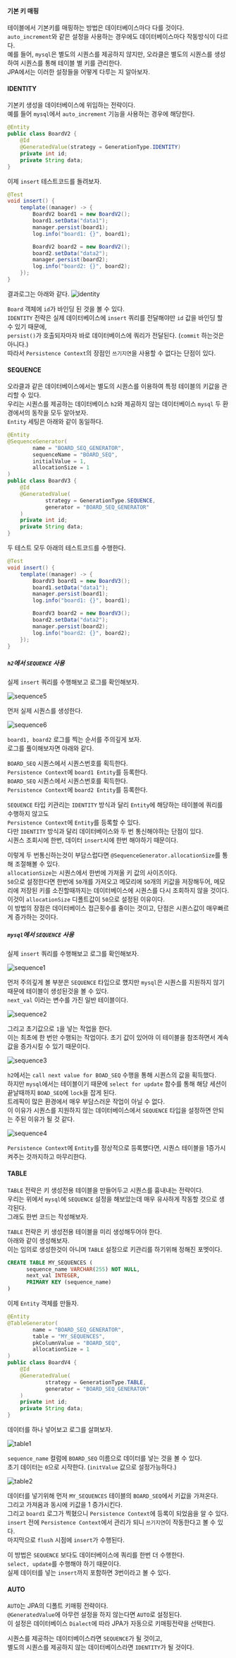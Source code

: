 #### 기본 키 매핑
테이블에서 기본키를 매핑하는 방법은 데이터베이스마다 다를 것이다.  
`auto_increment`와 같은 설정을 사용하는 경우에도 데이터베이스마다 작동방식이 다르다.  
예를 들어, `mysql`은 별도의 시퀀스를 제공하지 않지만, 오라클은 별도의 시퀀스를 생성하여 시퀀스를 통해 테이블 별 키를 관리한다.  
JPA에서는 이러한 설정들을 어떻게 다루는 지 알아보자.  



#### IDENTITY
기본키 생성을 데이터베이스에 위임하는 전략이다.  
예를 들어 `mysql`에서 `auto_increment` 기능을 사용하는 경우에 해당한다.  

~~~java
@Entity
public class BoardV2 {
    @Id
    @GeneratedValue(strategy = GenerationType.IDENTITY)
    private int id;
    private String data;
}
~~~

이제 `insert` 테스트코드를 돌려보자.

~~~java
@Test
void insert() {
    template((manager) -> {
        BoardV2 board1 = new BoardV2();
        board1.setData("data1");
        manager.persist(board1);
        log.info("board1: {}", board1);

        BoardV2 board2 = new BoardV2();
        board2.setData("data2");
        manager.persist(board2);
        log.info("board2: {}", board2);
    });
}
~~~

결과로그는 아래와 같다. 
![identity](img/identity.png)

`Board` 객체에 `id`가 바인딩 된 것을 볼 수 있다.  
`IDENTITY` 전략은 실제 데이터베이스에 `insert` 쿼리를 전달해야만 `id` 값을 바인딩 할 수 있기 때문에,  
`persist()`가 호출되자마자 바로 데이터베이스에 쿼리가 전달된다. (`commit` 하는것은 아니다.)    
따라서 `Persistence Context`의 장점인 `쓰기지연`을 사용할 수 없다는 단점이 있다.



#### SEQUENCE
오라클과 같은 데이터베이스에서는 별도의 시퀀스를 이용하여 특정 테이블의 키값을 관리할 수 있다.  
우리는 시퀀스를 제공하는 데이터베이스 `h2`와 제공하지 않는 데이터베이스 `mysql` 두 환경에서의 동작을 모두 알아보자.  
`Entity` 세팅은 아래와 같이 동일하다.  

~~~java
@Entity
@SequenceGenerator(
        name = "BOARD_SEQ_GENERATOR",
        sequenceName = "BOARD_SEQ",
        initialValue = 1, 
        allocationSize = 1
)
public class BoardV3 {
    @Id
    @GeneratedValue(
            strategy = GenerationType.SEQUENCE,
            generator = "BOARD_SEQ_GENERATOR"
    )
    private int id;
    private String data;
}
~~~

두 테스트 모두 아래의 테스트코드를 수행한다.

~~~java
@Test
void insert() {
    template((manager) -> {
        BoardV3 board1 = new BoardV3();
        board1.setData("data1");
        manager.persist(board1);
        log.info("board1: {}", board1);

        BoardV3 board2 = new BoardV3();
        board2.setData("data2");
        manager.persist(board2);
        log.info("board2: {}", board2);
    });
}
~~~

##### `h2`에서 `SEQUENCE` 사용
실제 `insert` 쿼리를 수행해보고 로그를 확인해보자.

![sequence5](img/sequence5.png)

먼저 실제 시퀀스를 생성한다.

![sequence6](img/sequence6.png)

`board1, board2` 로그를 찍는 순서를 주의깊게 보자.  
로그를 풀이해보자면 아래와 같다.  

`BOARD_SEQ` 시퀀스에서 시퀀스번호를 획득한다.  
`Persistence Context`에 `board1 Entity`를 등록한다.    
`BOARD_SEQ` 시퀀스에서 시퀀스번호를 획득한다.    
`Persistence Context`에 `board2 Entity`를 등록한다.

`SEQUENCE` 타입 키관리는 `IDENTITY` 방식과 달리 `Entity`에 해당하는 테이블에 쿼리를 수행하지 않고도  
`Persistence Context`에 `Entity`를 등록할 수 있다.  
다만 `IDENTITY` 방식과 달리 데이터베이스와 두 번 통신해야하는 단점이 있다.  
시퀀스 조회시에 한번, 데이터 `insert`시에 한번 해야하기 때문이다.  

이렇게 두 번통신하는것이 부담스럽다면 `@SequenceGenerator.allocationSize`를 통해 조절해볼 수 있다.    
`allocationSize`는 시퀀스에서 한번에 가져올 키 값의 사이즈이다.    
`50`으로 설정한다면 한번에 `50`개를 가져오고 메모리에 `50`개의 키값을 저장해두어, 메모리에 저장된 키를 소진할때까지는 데이터베이스에 시퀀스를 다시 조회하지 않을 것이다.  
이것이 `allocationSize` 디폴트값이 `50`으로 설정된 이유이다.    
이 방법의 장점은 데이터베이스 접근횟수를 줄이는 것이고, 단점은 시퀀스값이 매우빠르게 증가하는 것이다.



##### `mysql`에서 `SEQUENCE` 사용
실제 `insert` 쿼리를 수행해보고 로그를 확인해보자.  

![sequence1](img/sequence1.png)

먼저 주의깊게 볼 부분은 `SEQUENCE` 타입으로 헀지만 `mysql`은 시퀀스를 지원하지 않기 때문에 테이블이 생성된것을 볼 수 있다.  
`next_val` 이라는 변수를 가진 일반 테이블이다.  

![sequence2](img/sequence2.png)

그리고 초기값으로 `1`을 넣는 작업을 한다.  
이는 최초에 한 번만 수행되는 작업이다. 초기 값이 있어야 이 테이블을 참조하면서 계속 값을 증가시킬 수 있기 때문이다.  

![sequence3](img/sequence3.png)

`h2`에서는 `call next value for BOAD_SEQ` 수행을 통해 시퀀스의 값을 획득했다.  
하지만 `mysql`에서는 테이블이기 때문에 `select for update` 함수를 통해 해당 세션이 끝날때까지 `BOAD_SEQ`에 `lock`을 잡게 된다.  
트레픽이 많은 환경에서 매우 부담스러운 작업이 아닐 수 없다.  
이 이유가 시퀀스를 지원하지 않는 데이터베이스에서 `SEQUENCE` 타입을 설정하면 안되는 주된 이유가 될 것 같다.


![sequence4](img/sequence4.png)
 
`Persistence Context`에 `Entity`를 정상적으로 등록헀다면, 시퀀스 테이블을 1증가시켜주는 것까지하고 마무리한다.   



#### TABLE
`TABLE` 전략은 키 생성전용 테이블을 만들어두고 시퀀스를 흉내내는 전략이다.  
우리는 위에서 `mysql`에 `SEQUENCE` 설정을 해보았는데 매우 유사하게 작동할 것으로 생각된다.  
그래도 한번 코드는 작성해보자.  

`TABLE` 전략은 키 생성전용 테이블을 미리 생성해두어야 한다.  
아래와 같이 생성해보자.  
이는 임의로 생성한것이 아니며 `TABLE` 설정으로 키관리를 하기위해 정해진 포멧이다.

~~~sql
CREATE TABLE MY_SEQUENCES (
      sequence_name VARCHAR(255) NOT NULL,
      next_val INTEGER,
      PRIMARY KEY (sequence_name)
)
~~~

이제 `Entity` 객체를 만들자.  

~~~java
@Entity
@TableGenerator(
        name = "BOARD_SEQ_GENERATOR",
        table = "MY_SEQUENCES",
        pkColumnValue = "BOARD_SEQ",
        allocationSize = 1
)
public class BoardV4 {
    @Id
    @GeneratedValue(
            strategy = GenerationType.TABLE,
            generator = "BOARD_SEQ_GENERATOR"
    )
    private int id;
    private String data;
}
~~~

데이터를 하나 넣어보고 로그를 살펴보자.  

![table1](img/table1.png)

`sequence_name` 컬럼에 `BOARD_SEQ` 이름으로 데이터를 넣는 것을 볼 수 있다.  
초기 데이터는 `0`으로 시작한다. (`initValue` 값으로 설정가능하다.)

![table2](img/table2.png)

데이터를 넣기위해 먼저 `MY_SEQUENCES` 테이블의 `BOARD_SEQ`에서 키값을 가져온다.  
그리고 가져옴과 동시에 키값을 1 증가시킨다.  
그리고 `board1` 로그가 찍혔으니 `Persistence Context`에 등록이 되었음을 알 수 있다.  
`insert` 전에 `Persistence Context`에서 관리가 되니 `쓰기지연`이 작동한다고 볼 수 있다.  
마지막으로 `flush` 시점에 `insert`가 수행된다.  

이 방법은 `SEQUENCE` 보다도 데이터베이스에 쿼리를 한번 더 수행한다.  
`select, update`를 수행해야 하기 때문이다.  
실제 데이터를 넣는 `insert`까지 포함하면 3번이라고 볼 수 있다.   



#### AUTO
`AUTO`는 JPA의 디폴트 키매핑 전략이다.  
`@GeneratedValue`에 아무런 설정을 하지 않는다면 `AUTO`로 설정된다.  
이 설정은 데이터베이스 `Dialect`에 따라 JPA가 자동으로 키매핑전략을 선택한다.

시퀀스를 제공하는 데이터베이스라면 `SEQUENCE`가 될 것이고,  
별도의 시퀀스를 제공하지 않는 데이터베이스라면 `IDENTITY`가 될 것이다.

